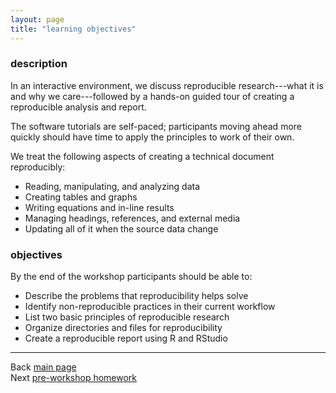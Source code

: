 ```yaml
---
layout: page
title: "learning objectives"
---
```


### description 

In an interactive environment, we discuss reproducible research---what it is and why we care---followed by a hands-on guided tour of creating a reproducible analysis and report. 

The software tutorials are self-paced; participants moving ahead more quickly should have time to apply the principles to work of their own. 

We treat the following aspects of creating a technical document reproducibly: 

- Reading, manipulating, and analyzing data 
- Creating tables and graphs 
- Writing equations and in-line results 
- Managing headings, references, and external media 
- Updating all of it when the source data change

###  objectives 

By the end of the workshop participants should be able to: 

- Describe the problems that reproducibility helps solve 
- Identify non-reproducible practices in their current workflow 
- List two basic principles of reproducible research 
- Organize directories and files for reproducibility 
- Create a reproducible report using R and RStudio


---
Back [main page](../index.html)<br>
Next [pre-workshop homework](102_pre-hw.html)


